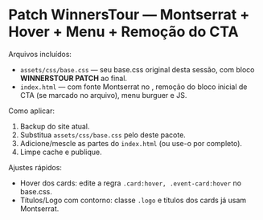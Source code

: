 # Patch WinnersTour — Montserrat + Hover + Menu + Remoção do CTA

Arquivos incluídos:
- `assets/css/base.css` — seu base.css original desta sessão, com bloco **WINNERSTOUR PATCH** ao final.
- `index.html` — com fonte Montserrat no <head>, remoção do bloco inicial de CTA (se marcado no arquivo), menu burguer e JS.

Como aplicar:
1. Backup do site atual.
2. Substitua `assets/css/base.css` pelo deste pacote.
3. Adicione/mescle as partes do `index.html` (ou use-o por completo).
4. Limpe cache e publique.

Ajustes rápidos:
- Hover dos cards: edite a regra `.card:hover, .event-card:hover` no base.css.
- Títulos/Logo com contorno: classe `.logo` e títulos dos cards já usam Montserrat.
